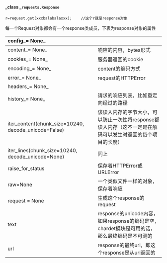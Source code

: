 #### _**clas**s _`requests.Response`

```
r=request.get(xxxbalabalaxxx);    //这个r就是response对象
```

每一个Request对象都会有一个response类成员，下表为response对象的属性

| config_= None_ |  |
| :--- | :--- |
| content_= None_ | 响应的内容，bytes形式 |
| cookies_= None_ | 服务器返回的cookie |
| encoding_= None_ | content的编码方式 |
| error_= None_ | request的HTTPError |
| headers_= None_ |  |
| history_= None_ | 请求的响应列表，比如重定向经过的路径 |
| iter\_content\(chunk\_size=10240, decode\_unicode=False\) | 该读入内存的字节大小，可以防止一次性将response都读入内存（这不一定是在解码可以发生时返回的每个项目的长度） |
| iter\_lines\(chunk\_size=10240, decode\_unicode=None\) | 同上 |
| raise\_for\_status | 保存着HTTPError或URLError |
| raw=None | 一个类似文件一样的对象，保存着响应 |
| request = None | 生成这个response的request |
| text | response的unicode内容，如果response的编码是空，chardet模块是可用的话，那么最终编码是不可测的 |
| url | response的最终url，即这个response是从url返回的 |




